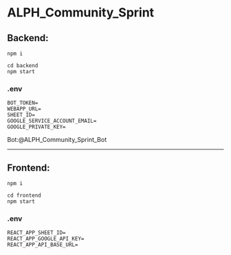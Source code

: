 # ALPH_Community_Sprint

## Backend:
```
npm i
```
```
cd backend
npm start
```

### .env
```
BOT_TOKEN=
WEBAPP_URL=
SHEET_ID=
GOOGLE_SERVICE_ACCOUNT_EMAIL=
GOOGLE_PRIVATE_KEY=
```
   
Bot:@ALPH_Community_Sprint_Bot

-----------

## Frontend:
```
npm i
```
```
cd frontend
npm start
```
### .env
```
REACT_APP_SHEET_ID=
REACT_APP_GOOGLE_API_KEY=
REACT_APP_API_BASE_URL=
```